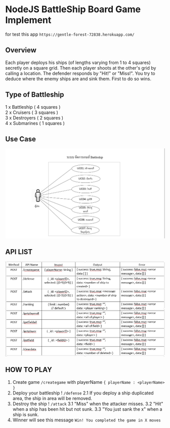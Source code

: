 # NodeJS BattleShip Board Game Implement

for test this app `https://gentle-forest-72838.herokuapp.com/`

## Overview
Each player deploys his ships (of lengths varying from 1 to 4 squares) secretly on a square grid. Then each player shoots at the other's grid by calling a location. The defender responds by "Hit!" or "Miss!". You try to deduce where the enemy ships are and sink them. First to do so wins.

## Type of Battleship
1 x Battleship ( 4 squares ) <br>
2 x Cruisers ( 3 squares )  <br>
3 x Destroyers ( 2 squares )  <br>
4 x Submarines ( 1 squares )  <br>

## Use Case
<img src="https://github.com/wasitpons/battleship/blob/master/asset/use-case.jpg" alt="adapt learning logo" align="center">

## API LIST
<img src="https://github.com/wasitpons/battleship/blob/master/asset/api.jpg" alt="adapt learning logo" align="center">

## HOW TO PLAY

1. Create game `/creategame` with playerName `{ playerName : <playerName> }`
2. Deploy your battleship ! `/defense` 
  2.1  If you deploy a ship duplicated area, the ship in area will be removed.
3. Destroy the ship ! `/attack`
  3.1  "Miss" when the attacker misses.
  3.2  "Hit" when a ship has been hit but not sunk.
  3.3  "You just sank the x" when a ship is sunk. 
4. Winner will see this message `Win! You completed the game in X moves`
